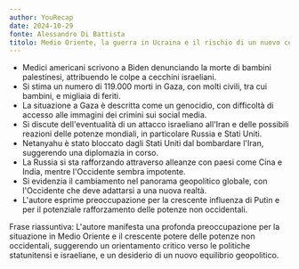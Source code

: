 ```yaml
---
author: YouRecap
date: 2024-10-29
fonte: Alessandro Di Battista
titolo: Medio Oriente, la guerra in Ucraina e il rischio di un nuovo conflitto globale. Con Massimo Cacciari
---
```


- Medici americani scrivono a Biden denunciando la morte di bambini palestinesi, attribuendo le colpe a cecchini israeliani.
- Si stima un numero di 119.000 morti in Gaza, con molti civili, tra cui bambini, e migliaia di feriti.
- La situazione a Gaza è descritta come un genocidio, con difficoltà di accesso alle immagini dei crimini sui social media.
- Si discute dell'eventualità di un attacco israeliano all'Iran e delle possibili reazioni delle potenze mondiali, in particolare Russia e Stati Uniti.
- Netanyahu è stato bloccato dagli Stati Uniti dal bombardare l'Iran, suggerendo una diplomazia in corso.
- La Russia si sta rafforzando attraverso alleanze con paesi come Cina e India, mentre l'Occidente sembra impotente.
- Si evidenzia il cambiamento nel panorama geopolitico globale, con l'Occidente che deve adattarsi a una nuova realtà.
- L'autore esprime preoccupazione per la crescente influenza di Putin e per il potenziale rafforzamento delle potenze non occidentali.

Frase riassuntiva: L'autore manifesta una profonda preoccupazione per la situazione in Medio Oriente e il crescente potere delle potenze non occidentali, suggerendo un orientamento critico verso le politiche statunitensi e israeliane, e un desiderio di un nuovo equilibrio geopolitico.
